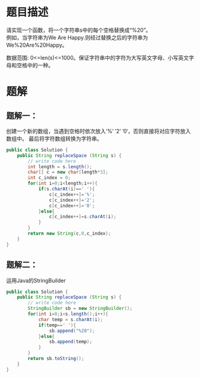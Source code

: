 # 题目描述
请实现一个函数，将一个字符串s中的每个空格替换成“%20”。  
例如，当字符串为We Are Happy.则经过替换之后的字符串为We%20Are%20Happy。

数据范围:
0<=len(s)<=1000。保证字符串中的字符为大写英文字母、小写英文字母和空格中的一种。
# 题解
## 题解一：
创建一个新的数组，当遇到空格时依次放入‘%‘ ’2‘ ’0‘，否则直接将对应字符放入数组中。
最后将字符数组转换为字符串。
```java
public class Solution {
    public String replaceSpace (String s) {
        // write code here
        int length = s.length();
        char[] c = new char[length*3];
        int c_index = 0;
        for(int i=0;i<length;i++){
            if(s.charAt(i)==' '){
                c[c_index++]='%';
                c[c_index++]='2';
                c[c_index++]='0';
            }else{
                c[c_index++]=s.charAt(i);
            }
        }
        return new String(c,0,c_index);
    }
}
```

## 题解二：
运用Java的StringBuilder
```java
public class Solution {
    public String replaceSpace (String s) {
        // write code here
        StringBuilder sb = new StringBuilder();
        for(int i=0;i<s.length();i++){
            char temp = s.charAt(i);
            if(temp==' '){
                sb.append("%20");
            }else{
                sb.append(temp);
            }
        }
        return sb.toString();
    }
}
```

